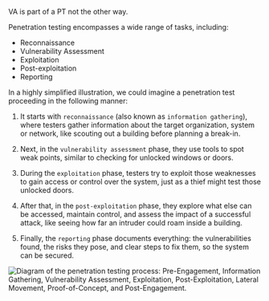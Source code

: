VA is part of a PT not the other way.

Penetration testing encompasses a wide range of tasks, including:

- Reconnaissance
- Vulnerability Assessment
- Exploitation
- Post-exploitation
- Reporting

In a highly simplified illustration, we could imagine a penetration test proceeding in the following manner:

1. It starts with `reconnaissance` (also known as `information gathering`), where testers gather information about the target organization, system or network, like scouting out a building before planning a break-in.
    
2. Next, in the `vulnerability assessment` phase, they use tools to spot weak points, similar to checking for unlocked windows or doors.
    
3. During the `exploitation` phase, testers try to exploit those weaknesses to gain access or control over the system, just as a thief might test those unlocked doors.
    
4. After that, in the `post-exploitation` phase, they explore what else can be accessed, maintain control, and assess the impact of a successful attack, like seeing how far an intruder could roam inside a building.
    
5. Finally, the `reporting` phase documents everything: the vulnerabilities found, the risks they pose, and clear steps to fix them, so the system can be secured.
 
![Diagram of the penetration testing process: Pre-Engagement, Information Gathering, Vulnerability Assessment, Exploitation, Post-Exploitation, Lateral Movement, Proof-of-Concept, and Post-Engagement.](https://academy.hackthebox.com/storage/modules/295/PT-Process.png)
